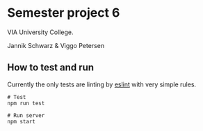 # Semester project 6
VIA University College.

Jannik Schwarz & Viggo Petersen

## How to test and run
Currently the only tests are linting by [eslint](https://www.npmjs.com/package/eslint) with very simple rules.

```
# Test
npm run test

# Run server
npm start
```

